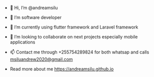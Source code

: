 - 👋 Hi, I’m @andreamsilu
- 👀 I’m software developer
- 🌱 I’m currently using flutter framework and Laravel framework 
- 💞️ I’m looking to collaborate on next projects especially mobile applications
- 📫 Contact me through +255754289824 for both whatsap and calls
     msiluandrew2020@gmail.com

- Read more about me https://andreamsilu.github.io
<!---
andreamsilu/andreamsilu is a ✨ special ✨ repository because its `README.md` (this file) appears on your GitHub profile.
You can click the Preview link to take a look at your changes.
--->
